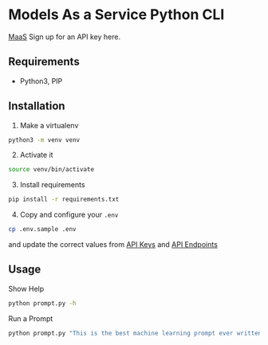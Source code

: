 # Models As a Service Python CLI

[MaaS](https://maas.apps.prod.rhoai.rh-aiservices-bu.com/) Sign up for an API key here. 

## Requirements
* Python3, PIP


## Installation

1. Make a virtualenv

```bash
python3 -m venv venv
```
2. Activate it

```bash
source venv/bin/activate
```

3. Install requirements
   
```bash
pip install -r requirements.txt
```

4. Copy and configure your `.env`
```bash
cp .env.sample .env
```
and update the correct values from [API Keys](https://maas.apps.prod.rhoai.rh-aiservices-bu.com/admin/applications) and [API Endpoints](https://maas.apps.prod.rhoai.rh-aiservices-bu.com/docs)


## Usage
Show Help
```bash
python prompt.py -h
```

Run a Prompt
```bash
python prompt.py "This is the best machine learning prompt ever written" 
```